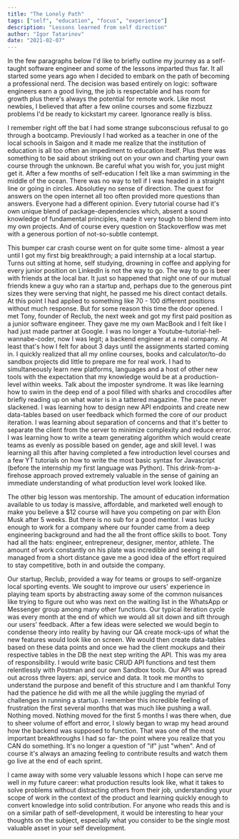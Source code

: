 ```yaml
---
title: "The Lonely Path"
tags: ["self", "education", "focus", "experience"]
description: "Lessons learned from self direction"
author: "Igor Tatarinov"
date: "2021-02-07"
---
```


In the few paragraphs below I'd like to briefly outline my journey as a self-taught software engineer and some of the lessons imparted thus far. It all started some years ago when I decided to embark on the path of becoming a professional nerd. The decision was based entirely on logic: software engineers earn a good living, the job is respectable and has room for growth plus there's always the potential for remote work. Like most newbies, I believed that after a few online courses and some fizzbuzz problems I'd be ready to kickstart my career. Ignorance really is bliss.

I remember right off the bat I had some strange subconscious refusal to go through a bootcamp. Previously I had worked as a teacher in one of the local schools in Saigon and it made me realize that the institution of education is all too often an impediment to education itself. Plus there was something to be said about striking out on your own and charting your own course through the unknown. Be careful what you wish for, you just might get it. After a few months of self-education I felt like a man swimming in the middle of the ocean. There was no way to tell if I was headed in a straight line or going in circles. Absolutley no sense of direction. The quest for answers on the open internet all too often provided more questions than answers. Everyone had a different opinion. Every tutorial course had it's own unique blend of package-dependencies which, absent a sound knowledge of fundamental principles, made it very tough to blend them into my own projects. And of course every question on Stackoverflow was met with a generous portion of not-so-subtle contempt.

This bumper car crash course went on for quite some time- almost a year until I got my first big breakthrough; a paid internship at a local startup. Turns out sitting at home, self studying, drowning in coffee and applying for every junior position on LinkedIn is not the way to go. The way to go is beer with friends at the local bar. It just so happened that night one of our mutual friends knew a guy who ran a startup and, perhaps due to the generous pint sizes they were serving that night, he passed me his direct contact details. At this point I had applied to something like 70 - 100 different positions without much response. But for some reason this time the door opened. I met Tony, founder of Reclub, the next week and got my first paid position as a junior software engineer. They gave me my own MacBook and I felt like I had just made partner at Google. I was no longer a Youtube-tutorial-hell-wannabe-coder, now I was legit; a backend engineer at a real company. At least that's how I felt for about 3 days until the assignments started coming in. I quickly realized that all my online courses, books and calculator/to-do sandbox projects did little to prepare me for real work. I had to simultaneously learn new platforms, languages and a host of other new tools with the expectation that my knowledge would be at a production-level within weeks. Talk about the imposter syndrome. It was like learning how to swim in the deep end of a pool filled with sharks and crocodiles after briefly reading up on what water is in a tattered magazine. The pace never slackened. I was learning how to design new API endpoints and create new data-tables based on user feedback which formed the core of our product iteration. I was learning about separation of concerns and that it's better to separate the client from the server to minimize complexity and reduce error. I was learning how to write a team generating algorithm which would create teams as evenly as possible based on gender, age and skill level. I was learning all this after having completed a few introduction level courses and a few YT tutorials on how to write the most basic syntax for Javascript (before the internship my first language was Python). This drink-from-a-firehose approach proved extremely valuable in the sense of gaining an immediate understanding of what production level work looked like.

The other big lesson was mentorship. The amount of education information available to us today is massive, affordable, and marketed well enough to make you believe a \$12 course will have you competing on par with Elon Musk after 5 weeks. But there is no sub for a good mentor. I was lucky enough to work for a company where our founder came from a deep engineering background and had the all the front office skills to boot. Tony had all the hats: engineer, entrepreneur, designer, mentor, athlete. The amount of work constantly on his plate was incredible and seeing it all managed from a short distance gave me a good idea of the effort required to stay competitive, both in and outside the company.

Our startup, Reclub, provided a way for teams or groups to self-organize local sporting events. We sought to improve our users' experience in playing team sports by abstracting away some of the common nuisances like trying to figure out who was next on the waiting list in the WhatsApp or Messenger group among many other functions. Our typical iteration cycle was every month at the end of which we would all sit down and sift through our users' feedback. After a few ideas were selected we would begin to condense theory into reality by having our QA create mock-ups of what the new features would look like on screen. We would then create data-tables based on these data points and once we had the client mockups and their respective tables in the DB the next step writing the API. This was my area of responsibility. I would write basic CRUD API functions and test them relentlessly with Postman and our own Sandbox tools. Our API was spread out across three layers: api, service and data. It took me months to understand the purpose and benefit of this structure and I am thankful Tony had the patience he did with me all the while juggling the myriad of challenges in running a startup. I remember this incredible feeling of frustration the first several months that was much like pushing a wall. Nothing moved. Nothing moved for the first 5 months I was there when, due to sheer volume of effort and error, I slowly began to wrap my head around how the backend was supposed to function. That was one of the most important breakthroughs I had so far- the point where you realize that you CAN do something. It's no longer a question of "if" just "when". And of course it's always an amazing feeling to contribute results and watch them go live at the end of each sprint.

I came away with some very valuable lessons which I hope can serve me well in my future career: what production results look like, what it takes to solve problems without distracting others from their job, understanding your scope of work in the context of the product and learning quickly enough to convert knowledge into solid contribution. For anyone who reads this and is on a similar path of self-development, it would be interesting to hear your thoughts on the subject, especially what you consider to be the single most valuable asset in your self development.
